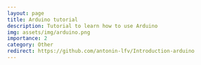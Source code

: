 ```yaml
---
layout: page
title: Arduino tutorial
description: Tutorial to learn how to use Arduino
img: assets/img/arduino.png
importance: 2
category: Other
redirect: https://github.com/antonin-lfv/Introduction-arduino
---
```

